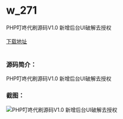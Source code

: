 # w_271
PHP叮咚代刷源码V1.0 新增后台UI破解去授权
<br/></br>
[下载地址](https://www.uuid2.com/271.html "下载地址")
<br/></br>
<h3>源码简介：</h3>
<p>PHP叮咚代刷源码V1.0 新增后台UI破解去授权<p>
<h3>截图：</h3>
<img src="https://www.uuid2.com/wp-content/uploads/img/202105/3812177737.jpg" alt="PHP叮咚代刷源码V1.0 新增后台UI破解去授权">
